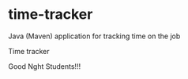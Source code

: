 # time-tracker
Java (Maven) application for tracking time on the job

Time tracker

Good Nght Students!!!
